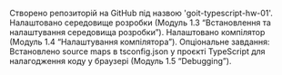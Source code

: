 Створено репозиторій на GitHub під назвою 'goit-typescript-hw-01'.
Налаштовано середовище розробки (Модуль 1.3 “Встановлення та налаштування середовища розробки”).
Налаштовано компілятор (Модуль 1.4 “Налаштування компілятора”).
Опціональне завдання: Встановлено source maps в tsconfig.json у проєкті TypeScript для налагодження коду у браузері (Модуль 1.5 “Debugging”).
